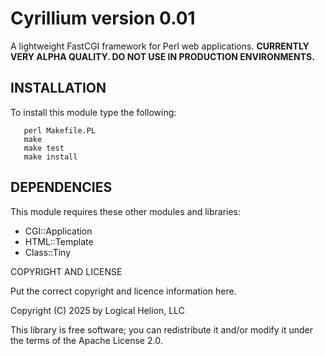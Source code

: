 Cyrillium version 0.01
======================

A lightweight FastCGI framework for Perl web applications.
**CURRENTLY VERY ALPHA QUALITY.  DO NOT USE IN PRODUCTION ENVIRONMENTS.**

INSTALLATION
------------
To install this module type the following:

```shell
   perl Makefile.PL
   make
   make test
   make install
```

DEPENDENCIES
------------
This module requires these other modules and libraries:

- CGI::Application
- HTML::Template
- Class::Tiny

COPYRIGHT AND LICENSE

Put the correct copyright and licence information here.

Copyright (C) 2025 by Logical Helion, LLC

This library is free software; you can redistribute it and/or modify
it under the terms of the Apache License 2.0.

